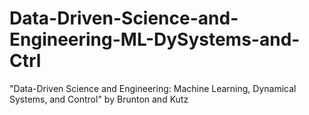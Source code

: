 # Data-Driven-Science-and-Engineering-ML-DySystems-and-Ctrl
"Data-Driven Science and Engineering: Machine Learning, Dynamical Systems, and Control"  by Brunton and Kutz
